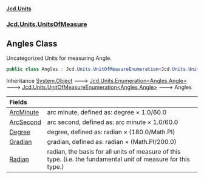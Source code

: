 #### [Jcd.Units](index.md 'index')
### [Jcd.Units.UnitsOfMeasure](Jcd.Units.UnitsOfMeasure.md 'Jcd.Units.UnitsOfMeasure')

## Angles Class

Uncategorized Units for measuring Angle.

```csharp
public class Angles : Jcd.Units.UnitOfMeasureEnumeration<Jcd.Units.UnitsOfMeasure.Angles, Jcd.Units.UnitTypes.Angle>
```

Inheritance [System.Object](https://docs.microsoft.com/en-us/dotnet/api/System.Object 'System.Object') &#129106; [Jcd.Units.Enumeration&lt;](Enumeration_TEnumeration,T_.md 'Jcd.Units.Enumeration<TEnumeration,T>')[Angles](Angles.md 'Jcd.Units.UnitsOfMeasure.Angles')[,](Enumeration_TEnumeration,T_.md 'Jcd.Units.Enumeration<TEnumeration,T>')[Angle](Angle.md 'Jcd.Units.UnitTypes.Angle')[&gt;](Enumeration_TEnumeration,T_.md 'Jcd.Units.Enumeration<TEnumeration,T>') &#129106; [Jcd.Units.UnitOfMeasureEnumeration&lt;](UnitOfMeasureEnumeration_TEnumeration,T_.md 'Jcd.Units.UnitOfMeasureEnumeration<TEnumeration,T>')[Angles](Angles.md 'Jcd.Units.UnitsOfMeasure.Angles')[,](UnitOfMeasureEnumeration_TEnumeration,T_.md 'Jcd.Units.UnitOfMeasureEnumeration<TEnumeration,T>')[Angle](Angle.md 'Jcd.Units.UnitTypes.Angle')[&gt;](UnitOfMeasureEnumeration_TEnumeration,T_.md 'Jcd.Units.UnitOfMeasureEnumeration<TEnumeration,T>') &#129106; Angles

| Fields | |
| :--- | :--- |
| [ArcMinute](Angles.ArcMinute.md 'Jcd.Units.UnitsOfMeasure.Angles.ArcMinute') | arc minute, defined as: degree × 1.0/60.0 |
| [ArcSecond](Angles.ArcSecond.md 'Jcd.Units.UnitsOfMeasure.Angles.ArcSecond') | arc second, defined as: arc minute × 1.0/60.0 |
| [Degree](Angles.Degree.md 'Jcd.Units.UnitsOfMeasure.Angles.Degree') | degree, defined as: radian × (180.0/Math.PI) |
| [Gradian](Angles.Gradian.md 'Jcd.Units.UnitsOfMeasure.Angles.Gradian') | gradian, defined as: radian × (Math.PI/200.0) |
| [Radian](Angles.Radian.md 'Jcd.Units.UnitsOfMeasure.Angles.Radian') | radian, the basis for all units of measure of this type. (i.e. the fundamental unit of measure for this type.) |
